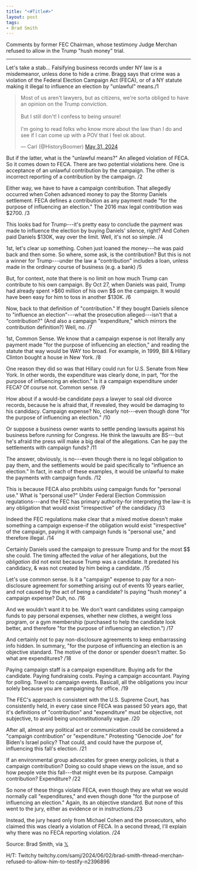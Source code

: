 ```yaml
---
title: "<#Title#>"
layout: post
tags:
- Brad Smith
---
```


Comments by former FEC Chairman, whose testimony Judge Merchan refused to allow in the Trump "hush money" trial.

---

Let's take a stab... Falsifying business records under NY law is a misdemeanor, unless done to hide a crime. Bragg says that crime was a violation of the Federal Election Campaign Act (FECA), or of a NY statute making it illegal to influence an election by "unlawful" means./1

<blockquote class="twitter-tweet"><p lang="en" dir="ltr">Most of us aren&#39;t lawyers, but as citizens, we&#39;re sorta obliged to have an opinion on the Trump conviction.<br><br>But I still don&#39;t! I confess to being unsure!<br><br>I&#39;m going to read folks who know more about the law than I do and see if I can come up with a POV that I feel ok about.</p>&mdash; Carl (@HistoryBoomer) <a href="https://twitter.com/HistoryBoomer/status/1796385063254274557?ref_src=twsrc%5Etfw">May 31, 2024</a></blockquote> <script async src="https://platform.twitter.com/widgets.js" charset="utf-8"></script>

But if the latter, what is the "unlawful means?" An alleged violation of FECA. So it comes down to FECA. There are two potential violations here. One is acceptance of an unlawful contribution by the campaign. The other is incorrect reporting of a contribution by the campaign. /2

Either way, we have to have a campaign contribution. That allegedly occurred when Cohen advanced money to pay the Stormy Daniels settlement. FECA defines a contribution as any payment made "for the purpose of influencing an election." The 2016 max legal contribution was $2700. /3

This looks bad for Trump---it's pretty easy to conclude the payment was made to influence the election by buying Daniels' silence, right? And Cohen paid Daniels $130K, way over the limit. Well, it's not so simple. /4

1st, let's clear up something. Cohen just loaned the money---he was paid back and then some. So where, some ask, is the contribution? But this is not a winner for Trump---under the law a "contribution" includes a loan, unless made in the ordinary course of business (e.g. a bank) /5

But, for context, note that there is no limit on how much Trump can contribute to his own campaign. By Oct 27, when Daniels was paid, Trump had already spent >$60 million of his own $$ on the campaign. It would have been easy for him to toss in another $130K. /6

Now, back to that definition of "contribution." If they bought Daniels silence to "influence an election"---what the prosecution alleged---isn't that a "contribution?" (And also a campaign "expenditure," which mirrors the contribution definition?) Well, no. /7

1st, Common Sense. We know that a campaign expense is not literally any payment made "for the purpose of influencing an election," and reading the statute that way would be WAY too broad. For example, in 1999, Bill & Hillary Clinton bought a house in New York. /8

One reason they did so was that Hillary could run for U.S. Senate from New York. In other words, the expenditure was clearly done, in part, "for the purpose of influencing an election." Is it a campaign expenditure under FECA? Of course not. Common sense. /9

How about if a would-be candidate pays a lawyer to seal old divorce records, because he is afraid that, if revealed, they would be damaging to his candidacy. Campaign expense? No, clearly not---even though done "for the purpose of influencing an election." /10

Or suppose a business owner wants to settle pending lawsuits against his business before running for Congress. He think the lawsuits are BS---but he's afraid the press will make a big deal of the allegations. Can he pay the settlements with campaign funds? /11

The answer, obviously, is no---even though there is no legal obligation to pay them, and the settlements would be paid specifically to "influence an election." In fact, in each of these examples, it would be unlawful to make the payments with campaign funds. /12

This is because FECA also prohibits using campaign funds for "personal use." What is "personal use?" Under Federal Election Commission regulations---and the FEC has primary authority-for interpreting the law-it is any obligation that would exist "irrespective" of the candidacy /13

Indeed the FEC regulations make clear that a mixed motive doesn't make something a campaign expense-if the obligation would exist "irrespective" of the campaign, paying it with campaign funds is "personal use," and therefore illegal. /14

Certainly Daniels used the campaign to pressure Trump and for the most $$ she could. The timing affected the *value* of her allegations, but the *obligation* did not exist because Trump was a candidate. It predated his candidacy, & was not created by him being a candidate. /15

Let's use common sense. Is it a "campaign" expense to pay for a non-disclosure agreement for something arising out of events 10 years earlier, and not caused by the act of being a candidate? Is paying "hush money" a campaign expense? Duh, no. /16

And we wouldn't want it to be. We don't want candidates using campaign funds to pay personal expenses, whether new clothes, a weight loss program, or a gym membership (purchased to help the candidate look better, and therefore "for the purpose of influencing an election.") /17

And certainly not to pay non-disclosure agreements to keep embarrassing info hidden. In summary, "for the purpose of influencing an election is an objective standard. The motive of the donor or spender doesn't matter. So what are expenditures? /18

Paying campaign staff is a campaign expenditure. Buying ads for the candidate. Paying fundraising costs. Paying a campaign accountant. Paying for polling. Travel to campaign events. Basicall, all the obligations you incur solely because you are campaigning for office. /19

The FEC's approach is consistent with the U.S. Supreme Court, has consistently held, in every case since FECA was passed 50 years ago, that it's definitions of "contribution" and "expenditure" must be objective, not subjective, to avoid being unconstitutionally vague. /20

After all, almost any political act or communication could be considered a "campaign contribution" or "expenditure." Protesting "Genocide Joe" for Biden's Israel policy? That could, and could have the purpose of, influencing this fall's election. /21

If an environmental group advocates for green energy policies, is that a campaign contribution? Doing so could shape views on the issue, and so how people vote this fall---that might even be its purpose. Campaign contribution? Expenditure? /22

So none of these things violate FECA, even though they are what we would normally call "expenditures," and even though done "for the purpose of influencing an election." Again, its an objective standard. But none of this went to the jury, either as evidence or in instructions./23

Instead, the jury heard only from Michael Cohen and the prosecutors, who claimed this was clearly a violation of FECA. In a second thread, I'll explain why there was no FECA reporting violation. /24

Source: Brad Smith, via [𝕏](https://x.com)

H/T: Twitchy twitchy.com/samj/2024/06/02/brad-smith-thread-merchan-refused-to-allow-him-to-testify-n2396896
